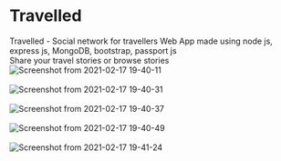 # Travelled
Travelled - Social network for travellers Web App made using node js, express js, MongoDB, bootstrap, passport js
<br/>
Share your travel stories or browse stories 
<br/>
![Screenshot from 2021-02-17 19-40-11](https://user-images.githubusercontent.com/35651201/108216401-717cd800-7158-11eb-88de-8879a51209c8.png)
<br/>
<br/>
![Screenshot from 2021-02-17 19-40-31](https://user-images.githubusercontent.com/35651201/108216438-7b9ed680-7158-11eb-9cb9-df0554837c10.png)
<br/>
<br/>
![Screenshot from 2021-02-17 19-40-37](https://user-images.githubusercontent.com/35651201/108216447-7e013080-7158-11eb-8368-ab917eb3f7d0.png)
<br/>
<br/>
![Screenshot from 2021-02-17 19-40-49](https://user-images.githubusercontent.com/35651201/108216455-82c5e480-7158-11eb-934d-c330be890c8f.png)
<br/>
<br/>
![Screenshot from 2021-02-17 19-41-24](https://user-images.githubusercontent.com/35651201/108216508-92452d80-7158-11eb-855e-2083d07046dd.png)
